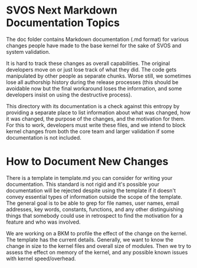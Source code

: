 # SVOS Next Markdown Documentation Topics

The doc folder contains Markdown documentation (.md format) for various changes
people have made to the base kernel for the sake of SVOS and system validation.

It is hard to track these changes as overall capabilities. The original
developers move on or just lose track of what they did. The code gets
manipulated by other people as separate chunks. Worse still, we sometimes lose
all authorship history during the release processes (this should be avoidable
now but the final workaround loses the information, and some developers insist
on using the destructive process).

This directory with its documentation is a check against this entropy by
providing a separate place to list information about what was changed, how it
was changed, the purpose of the changes, and the motivation for them. For this
to work, developers must write these files, and we intend to block kernel
changes from both the core team and larger validation if some documentation is
not included.

# How to Document New Changes

There is a template in template.md you can consider for writing your
documentation. This standard is not rigid and it's possible your documentation
will be rejected despite using the template if it doesn't convey essential
types of information outside the scope of the template. The general goal is to
be able to grep for file names, user names, email addresses, key words, 
constants, functions, and any other distinguishing things that somebody could
use in retrospect to find the motivation for a feature and who was involved.

We are working on a BKM to profile the effect of the change on the kernel.
The template has the current details. Generally, we want to know the change
in size to the kernel files and overall size of modules. Then we try to
assess the effect on memory of the kernel, and any possible known issues
with kernel speed/overhead.
